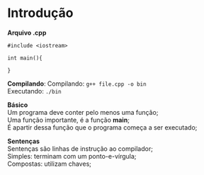 # Introdução

**Arquivo .cpp**  
```
#include <iostream>

int main(){

}
```

**Compilando**:
Compilando: ```g++ file.cpp -o bin```   
Executando: ```./bin```

**Básico**  
Um programa deve conter pelo menos uma função;  
Uma função importante, é a função **main**;  
É apartir dessa função que o programa começa a ser executado;  

**Sentenças**  
Sentenças são linhas de instrução ao compilador;  
Simples: terminam com um ponto-e-vírgula;  
Compostas: utilizam chaves;  
